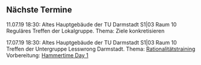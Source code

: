 ## Nächste Termine

11.07.19 18:30: Altes Hauptgebäude der TU Darmstadt S1|03 Raum 10
Reguläres Treffen der Lokalgruppe. Thema: Ziele konkretisieren

17.07.19 18:30: Altes Hauptgebäude der TU Darmstadt S1|03 Raum 10
Treffen der Untergruppe Lesswrong Darmstadt. Thema: [Rationalitätstraining](https://www.lesswrong.com/s/qRxTKm7DAftSuTGvj/p/ESnzpoCJrAfwAzpMB)
Vorbereitung: [Hammertime Day 1](https://www.lesswrong.com/s/qRxTKm7DAftSuTGvj/p/rFjhz5Ks685xHbMXW)



